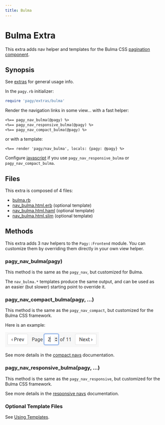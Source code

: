 ```yaml
---
title: Bulma
---
```

# Bulma Extra

This extra adds nav helper and templates for the Bulma CSS [pagination component](https://bulma.io/documentation/components/pagination).

## Synopsis

See [extras](../extras.md) for general usage info.

In the `pagy.rb` initializer:

```ruby
require 'pagy/extras/bulma'
```

Render the navigation links in some view...
with a fast helper:

```erb
<%== pagy_nav_bulma(@pagy) %>
<%== pagy_nav_responsive_bulma(@pagy) %>
<%== pagy_nav_compact_bulma(@pagy) %>
```

or with a template:

```erb
<%== render 'pagy/nav_bulma', locals: {pagy: @pagy} %>
```

Configure [javascript](../extras.md#javascript) if you use `pagy_nav_responsive_bulma` or `pagy_nav_compact_bulma`.

## Files

This extra is composed of 4 files:

- [bulma.rb](https://github.com/ddnexus/pagy/blob/master/lib/pagy/extras/bulma.rb)
- [nav_bulma.html.erb](https://github.com/ddnexus/pagy/blob/master/lib/templates/nav_bulma.html.erb) (optional template)
- [nav_bulma.html.haml](https://github.com/ddnexus/pagy/blob/master/lib/templates/nav_bulma.html.haml) (optional template)
- [nav_bulma.html.slim](https://github.com/ddnexus/pagy/blob/master/lib/templates/nav_bulma.html.slim)  (optional template)

## Methods

This extra adds 3 nav helpers to the `Pagy::Frontend` module. You can customize them by overriding them directly in your own view helper.

### pagy_nav_bulma(pagy)

This method is the same as the `pagy_nav`, but customized for Bulma.

The `nav_bulma.*` templates produce the same output, and can be used as an easier (but slower) starting point to override it.

### pagy_nav_compact_bulma(pagy, ...)

This method is the same as the `pagy_nav_compact`, but customized for the Bulma CSS framework.

Here is an example:

![pagy-compact-bulma](../assets/images/pagy-compact-bulma-g.png)

See more details in the [compact navs](navs.md#compact-navs) documentation.

### pagy_nav_responsive_bulma(pagy, ...)

This method is the same as the `pagy_nav_responsive`, but customized for the Bulma CSS framework.

See more details in the [responsive navs](navs.md#responsive-navs) documentation.

### Optional Template Files

See [Using Templates](../how-to.md#using-templates).
